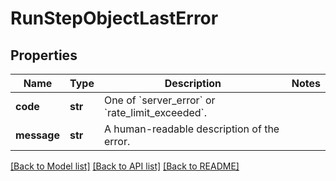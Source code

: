 # RunStepObjectLastError

## Properties
Name | Type | Description | Notes
------------ | ------------- | ------------- | -------------
**code** | **str** | One of &#x60;server_error&#x60; or &#x60;rate_limit_exceeded&#x60;. | 
**message** | **str** | A human-readable description of the error. | 

[[Back to Model list]](../README.md#documentation-for-models) [[Back to API list]](../README.md#documentation-for-api-endpoints) [[Back to README]](../README.md)

